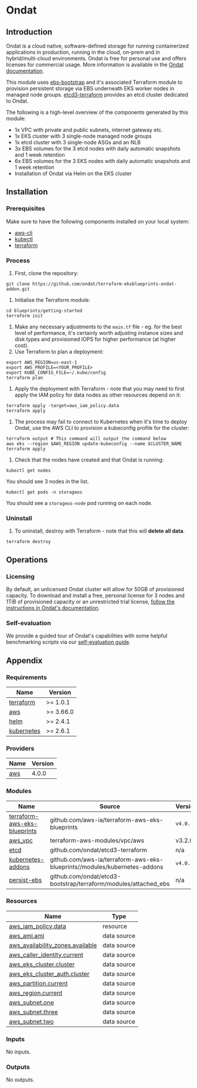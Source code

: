 # Ondat

## Introduction

Ondat is a cloud native, software-defined storage for running containerized
applications in production, running in the cloud, on-prem and in
hybrid/multi-cloud environments. Ondat is free for personal use and offers
licenses for commercial usage. More information is available in
the [Ondat documentation](https://docs.ondat.io/docs/introduction/).

This module uses [ebs-bootstrap](https://github.com/ondat/etcd3-bootstrap)
and it's associated Terraform module to provision persistent storage via
EBS underneath EKS worker nodes in managed node groups.
[etcd3-terraform](https://github.com/ondat/etcd3-terraform) provides an
etcd cluster dedicated to Ondat.

The following is a high-level overview of the components generated by this module:

- 1x VPC with private and public subnets, internet gateway etc.
- 1x EKS cluster with 3 single-node managed node groups
- 1x etcd cluster with 3 single-node ASGs and an NLB
- 3x EBS volumes for the 3 etcd nodes with daily automatic snapshots and 1 week retention
- 6x EBS volumes for the 3 EKS nodes with daily automatic snapshots and 1 week retention
- Installation of Ondat via Helm on the EKS cluster

## Installation

### Prerequisites

Make sure to have the following components installed on your local system:

- [aws-cli](https://docs.aws.amazon.com/cli/latest/userguide/install-cliv2.html)
- [kubectl](https://kubernetes.io/docs/tasks/tools/)
- [terraform](https://learn.hashicorp.com/tutorials/terraform/install-cli)

### Process

1. First, clone the repository:

```shell
git clone https://github.com/ondat/terraform-eksblueprints-ondat-addon.git
```

1. Initialise the Terraform module:

```shell
cd blueprints/getting-started
terraform init
```

1. Make any necessary adjustments to the `main.tf` file - eg. for the best level
of performance, it's certainly worth adjusting instance sizes and disk types and
provisioned IOPS for higher performance (at higher cost).
1. Use Terraform to plan a deployment:

```shell
export AWS_REGION=us-east-1
export AWS_PROFILE=<YOUR_PROFILE>
export KUBE_CONFIG_FILE=~/.kube/config
terraform plan
```

1. Apply the deployment with Terraform - note that you may need to first apply the
IAM policy for data nodes as other resources depend on it:

```shell
terraform apply -target=aws_iam_policy.data
terraform apply
```

1. The process may fail to connect to Kubernetes when it's time to deploy Ondat,
use the AWS CLI to provision a kubeconfig profile for the cluster:

```shell
terraform output # This command will output the command below
aws eks --region $AWS_REGION update-kubeconfig --name $CLUSTER_NAME
terraform apply
```

1. Check that the nodes have created and that Ondat is running:

```shell
kubectl get nodes
```

You should see 3 nodes in the list.

```shell
kubectl get pods -n storageos
```

You should see a `storageos-node` pod running on each node.

### Uninstall

1. To uninstall, destroy with Terraform - note that this will **delete all data**.

```shell
terraform destroy
```

## Operations

### Licensing

By default, an unlicensed Ondat cluster will allow for 50GB of
provisioned capacity. To download and install a free, personal
license for 3 nodes and 1TiB of provisioned capacity or an
unrestricted trial license,
[follow the instructions in Ondat's documentation](https://docs.ondat.io/docs/operations/licensing/#ondat-cli---running-the-cli).

### Self-evaluation

We provide a guided tour of Ondat's capabilities with some helpful benchmarking
scripts via our [self-evaluation guide](https://docs.ondat.io/docs/self-eval/#deploy-the-ondat-cli-as-a-container).

## Appendix

### Requirements

| Name | Version |
|------|---------|
| <a name="requirement_terraform"></a> [terraform](#requirement\_terraform) | >= 1.0.1 |
| <a name="requirement_aws"></a> [aws](#requirement\_aws) | >= 3.66.0 |
| <a name="requirement_helm"></a> [helm](#requirement\_helm) | >= 2.4.1 |
| <a name="requirement_kubernetes"></a> [kubernetes](#requirement\_kubernetes) | >= 2.6.1 |

### Providers

| Name | Version |
|------|---------|
| <a name="provider_aws"></a> [aws](#provider\_aws) | 4.0.0 |

### Modules

| Name | Source | Version |
|------|--------|---------|
| <a name="module_terraform-aws-eks-blueprints"></a> [terraform-aws-eks-blueprints](#module\_terraform-aws-eks-blueprints) | github.com/aws-ia/terraform-aws-eks-blueprints | `v4.0.6` |
| <a name="module_aws_vpc"></a> [aws\_vpc](#module\_aws\_vpc) | terraform-aws-modules/vpc/aws | v3.2.0 |
| <a name="module_etcd"></a> [etcd](#module\_etcd) | github.com/ondat/etcd3-terraform | n/a |
| <a name="module_kubernetes-addons"></a> [kubernetes-addons](#module\_kubernetes-addons) | github.com/aws-ia/terraform-aws-eks-blueprints//modules/kubernetes-addons | `v4.0.6` |
| <a name="module_persist-ebs"></a> [persist-ebs](#module\_persist-ebs) | github.com/ondat/etcd3-bootstrap/terraform/modules/attached_ebs | n/a |

### Resources

| Name | Type |
|------|------|
| [aws_iam_policy.data](https://registry.terraform.io/providers/hashicorp/aws/latest/docs/resources/iam_policy) | resource |
| [aws_ami.ami](https://registry.terraform.io/providers/hashicorp/aws/latest/docs/data-sources/ami) | data source |
| [aws_availability_zones.available](https://registry.terraform.io/providers/hashicorp/aws/latest/docs/data-sources/availability_zones) | data source |
| [aws_caller_identity.current](https://registry.terraform.io/providers/hashicorp/aws/latest/docs/data-sources/caller_identity) | data source |
| [aws_eks_cluster.cluster](https://registry.terraform.io/providers/hashicorp/aws/latest/docs/data-sources/eks_cluster) | data source |
| [aws_eks_cluster_auth.cluster](https://registry.terraform.io/providers/hashicorp/aws/latest/docs/data-sources/eks_cluster_auth) | data source |
| [aws_partition.current](https://registry.terraform.io/providers/hashicorp/aws/latest/docs/data-sources/partition) | data source |
| [aws_region.current](https://registry.terraform.io/providers/hashicorp/aws/latest/docs/data-sources/region) | data source |
| [aws_subnet.one](https://registry.terraform.io/providers/hashicorp/aws/latest/docs/data-sources/subnet) | data source |
| [aws_subnet.three](https://registry.terraform.io/providers/hashicorp/aws/latest/docs/data-sources/subnet) | data source |
| [aws_subnet.two](https://registry.terraform.io/providers/hashicorp/aws/latest/docs/data-sources/subnet) | data source |

### Inputs

No inputs.

### Outputs

No outputs.
